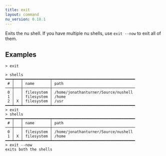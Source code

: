 ```yaml
---
title: exit
layout: command
nu_version: 0.18.1
---
```


Exits the nu shell. If you have multiple nu shells, use `exit --now` to exit all of them.

## Examples

```shell
> exit
```

```shell
> shells
━━━┯━━━┯━━━━━━━━━━━━┯━━━━━━━━━━━━━━━━━━━━━━━━━━━━━━━━━━━━━
 # │   │ name       │ path
───┼───┼────────────┼─────────────────────────────────────
 0 │   │ filesystem │ /home/jonathanturner/Source/nushell
 1 │   │ filesystem │ /home
 2 │ X │ filesystem │ /usr
━━━┷━━━┷━━━━━━━━━━━━┷━━━━━━━━━━━━━━━━━━━━━━━━━━━━━━━━━━━━━
> exit
> shells
━━━┯━━━┯━━━━━━━━━━━━┯━━━━━━━━━━━━━━━━━━━━━━━━━━━━━━━━━━━━━
 # │   │ name       │ path
───┼───┼────────────┼─────────────────────────────────────
 0 │   │ filesystem │ /home/jonathanturner/Source/nushell
 1 │ X │ filesystem │ /home
━━━┷━━━┷━━━━━━━━━━━━┷━━━━━━━━━━━━━━━━━━━━━━━━━━━━━━━━━━━━━
> exit --now
exits both the shells
```
